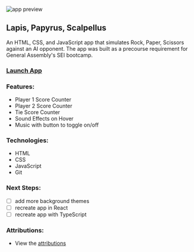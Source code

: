 ![app preview](https://i.imgur.com/gM2OPVM.png)

## Lapis, Papyrus, Scalpellus

An HTML, CSS, and JavaScript app that simulates Rock, Paper, Scissors against an AI opponent. The app was built as a precourse requirement for General Assembly's SEI bootcamp.

### [Launch App](https://csalguera-rock-paper-scissors.netlify.app/)

### Features:

* Player 1 Score Counter
* Player 2 Score Counter
* Tie Score Counter
* Sound Effects on Hover
* Music with button to toggle on/off

### Technologies:

* HTML
* CSS
* JavaScript
* Git

### Next Steps:

* [ ] add more background themes
* [ ] recreate app in React
* [ ] recreate app with TypeScript

### Attributions:

* View the [attributions]()